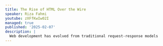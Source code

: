 ```yaml
---
title: The Rise of HTML Over the Wire
speaker: Riza Fahmi
youtube: zXFfKwIw02I
managed: true
published: '2025-02-07'
description: |
  Web development has evolved from traditional request-response models to complex single-page applications (SPAs). While SPAs brought interactivity, they also introduced complexity and performance challenges. Enter "HTML over the Wire" - a return to simplicity with modern benefits. This talk looks at HTML-first techniques like LiveView, Hotwire, and HTMX. These tools are changing how we build web apps. We'll explore the key ideas behind this approach. You'll see how it uses basic web tech to create dynamic, responsive application. At the end of this talk, audience will learn: - The evolution from traditional web apps to SPAs, and why HTML over the Wire emerged - Core concepts and how they differ from SPA approaches - Real-world implementation examples - Performance benefits and potential drawbacks This talk is for everyone in web development. Experienced developers will find ways to simplify their work. Newcomers will learn efficient methods for building interactive apps. You'll gain insights into a powerful new approach to web development.
---
```

